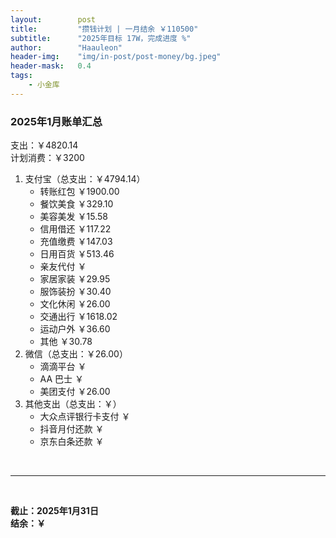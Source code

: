 ```yaml
---
layout:        post
title:         "攒钱计划 | 一月结余 ￥110500"
subtitle:      "2025年目标 17W，完成进度 %"
author:        "Haauleon"
header-img:    "img/in-post/post-money/bg.jpeg"
header-mask:   0.4
tags:
    - 小金库
---
```


### 2025年1月账单汇总             
支出：￥4820.14         
计划消费：￥3200        

1. 支付宝（总支出：￥4794.14）   
    - 转账红包 ￥1900.00   
    - 餐饮美食 ￥329.10    
    - 美容美发 ￥15.58     
    - 信用借还 ￥117.22    
    - 充值缴费 ￥147.03     
    - 日用百货 ￥513.46      
    - 亲友代付 ￥     
    - 家居家装 ￥29.95    
    - 服饰装扮 ￥30.40    
    - 文化休闲 ￥26.00    
    - 交通出行 ￥1618.02
    - 运动户外 ￥36.60
    - 其他 ￥30.78 
2. 微信（总支出：￥26.00）      
    - 滴滴平台 ￥   
    - AA 巴士 ￥    
    - 美团支付 ￥26.00       
3. 其他支出（总支出：￥）     
    - 大众点评银行卡支付 ￥    
    - 抖音月付还款 ￥    
    - 京东白条还款 ￥   

<br>

---

<br>

**截止：2025年1月31日**      
**结余：￥**        
